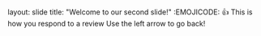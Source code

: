 
layout: slide
title: "Welcome to our second slide!"
:EMOJICODE:
:+1: This is how you respond to a review
Use the left arrow to go back!
